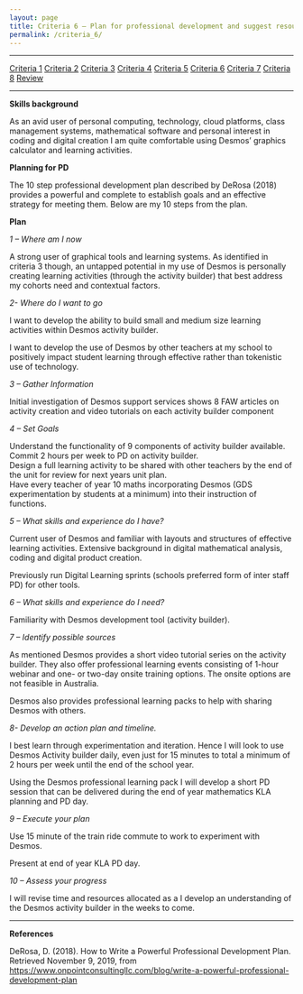 ```yaml
---
layout: page
title: Criteria 6 – Plan for professional development and suggest resources and/or organisations that can provide support.
permalink: /criteria_6/
---
```

****
[Criteria 1](http://damienstpierre.com/criteria_1/)
[Criteria 2](http://damienstpierre.com/criteria_2/)
[Criteria 3](http://damienstpierre.com/criteria_3/)
[Criteria 4](http://damienstpierre.com/criteria_4/)
[Criteria 5](http://damienstpierre.com/criteria_5/)
[Criteria 6](http://damienstpierre.com/criteria_6/)
[Criteria 7](http://damienstpierre.com/criteria_7/)
[Criteria 8](http://damienstpierre.com/criteria_8/)
[Review](http://damienstpierre.com/criteria_review/)
****


**Skills background**

As an avid user of personal computing, technology, cloud platforms, class
management systems, mathematical software and personal interest in coding and
digital creation I am quite comfortable using Desmos’ graphics calculator and
learning activities.

**Planning for PD**

The 10 step professional development plan described by DeRosa (2018) provides a
powerful and complete to establish goals and an effective strategy for meeting
them. Below are my 10 steps from the plan.

**Plan**

*1 – Where am I now*

A strong user of graphical tools and learning systems. As identified in criteria
3 though, an untapped potential in my use of Desmos is personally creating
learning activities (through the activity builder) that best address my cohorts
need and contextual factors.

*2- Where do I want to go*

I want to develop the ability to build small and medium size learning activities
within Desmos activity builder.

I want to develop the use of Desmos by other teachers at my school to positively
impact student learning through effective rather than tokenistic use of
technology.

*3 – Gather Information*

Initial investigation of Desmos support services shows 8 FAW articles on
activity creation and video tutorials on each activity builder component

*4 – Set Goals*

Understand the functionality of 9 components of activity builder available.  
Commit 2 hours per week to PD on activity builder.  
Design a full learning activity to be shared with other teachers by the end of
the unit for review for next years unit plan.  
Have every teacher of year 10 maths incorporating Desmos (GDS experimentation by
students at a minimum) into their instruction of functions.

*5 – What skills and experience do I have?*

Current user of Desmos and familiar with layouts and structures of effective
learning activities. Extensive background in digital mathematical analysis,
coding and digital product creation.

Previously run Digital Learning sprints (schools preferred form of inter staff
PD) for other tools.

*6 – What skills and experience do I need?*

Familiarity with Desmos development tool (activity builder).

*7 – Identify possible sources*

As mentioned Desmos provides a short video tutorial series on the activity
builder. They also offer professional learning events consisting of 1-hour
webinar and one- or two-day onsite training options. The onsite options are not
feasible in Australia.

Desmos also provides professional learning packs to help with sharing Desmos
with others.

*8- Develop an action plan and timeline.*

I best learn through experimentation and iteration. Hence I will look to use
Desmos Activity builder daily, even just for 15 minutes to total a minimum of 2
hours per week until the end of the school year.

Using the Desmos professional learning pack I will develop a short PD session
that can be delivered during the end of year mathematics KLA planning and PD
day.

*9 – Execute your plan*

Use 15 minute of the train ride commute to work to experiment with Desmos.

Present at end of year KLA PD day.

*10 – Assess your progress*

I will revise time and resources allocated as a I develop an understanding of
the Desmos activity builder in the weeks to come.


-------------------------------------------------------------------------------------------------------------------
**References**

DeRosa, D. (2018). How to Write a Powerful Professional Development Plan.
Retrieved November 9, 2019, from
https://www.onpointconsultingllc.com/blog/write-a-powerful-professional-development-plan

